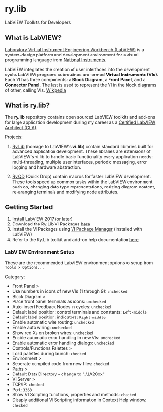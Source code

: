 # ry.lib
LabVIEW Toolkits for Developers

## What is LabVIEW?
[Laboratory Virtual Instrument Engineering Workbench (LabVIEW)](http://www.ni.com/en-us/shop/labview.html) is a system-design platform and development environment for a visual programming language from [National Instruments](https://www.ni.com). 

LabVIEW integrates the creation of user interfaces into the development cycle. LabVIEW programs subroutines are termed __Virtual Instruments (VIs)__. Each VI has three components: a __Block Diagram__, a __Front Panel__, and a __Connector Panel__. The last is used to represent the VI in the block diagrams of other, calling VIs. [Wikipedia](https://en.wikipedia.org/wiki/LabVIEW)

## What is ry.lib?
The __ry.lib__ repository contains open sourced LabVIEW toolkits and add-ons for large application development during my career as a [Certified LabVIEW Architect (CLA)](http://sine.ni.com/nips/cds/view/p/lang/en/nid/13477).

Projects:
1. [Ry.Lib](https://github.com/rcpacini/rylib/rylib) (homage to LabVIEW's __vi.lib__) contain standard libraries built for advanced application development. These libraries are extensions of LabVIEW's vi.lib to handle basic functionality every application needs: multi-threading, multiple user interfaces, periodic messaging, error logging and hardware abstraction.

2. [Ry.QD](https://github.com/rcpacini/rylib/ryqd) (Quick Drop) contain macros for faster LabVIEW development. These tools speed up common tasks within the LabVIEW environment such as, changing data type representations, resizing diagram content, re-aranging terminals and modifying node attributes.

## Getting Started
1. [Install LabVIEW 2017](http://www.ni.com/en-us/shop/labview/download.html) (or later)
2. Download the Ry.Lib VI Packages [here](https://github.com/rcpacini/rylib/builds)
3. Install the VI Packages using [VI Package Manager](https://vipm.jki.net/) (installed with LabVIEW)
4. Refer to the Ry.Lib toolkit and add-on help documentation [here](https://github.com/rcpacini/rylib/docs)

### LabVIEW Environment Setup
These are the recommended LabVIEW environment options to setup from `Tools > Options...`

Category:
* Front Panel >
 * Use numbers in icons of new VIs (1 through 9): `unchecked`
* Block Diagram >
 * Place front panel terminals as icons: `unchecked`
 * Auto-insert Feedback Nodes in cycles: `unchecked`
 * Default label position: control terminals and constants: `Left-middle`
 * Default label position: indicators: `Right-middle`
 * Enable automatic wire routing: `unchecked`
 * Enable auto wiring: `unchecked`
 * Show red Xs on broken wires: `unchecked`
 * Enable automatic error handling in new VIs: `unchecked`
 * Enable automatic error handling dialogs: `unchecked`
* Controls/Functions Palettes >
 * Load palettes during launch: `checked`
* Environment >
 * Seperate compiled code from new files: `checked`
* Paths >
 * Default Data Directory - change to '..\LV20xx'
* VI Server >
 * TCP/IP: `checked`
 * Port: `3363`
 * Show VI Scripting functions, properties and methods: `checked`
 * Disaply additional VI Scripting information in Context Help window: `checked`
